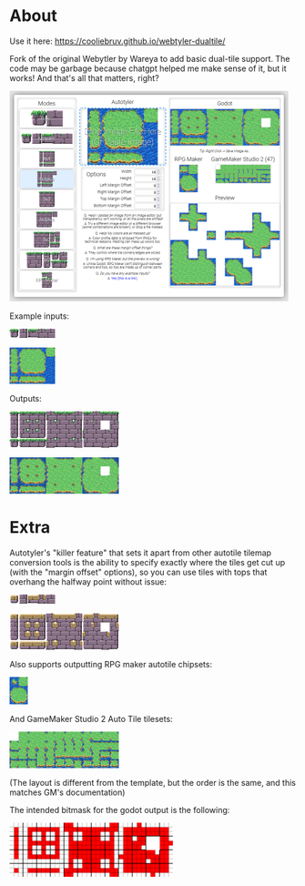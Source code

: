 # About

Use it here: https://cooliebruv.github.io/webtyler-dualtile/

Fork of the original Webytler by Wareya to add basic dual-tile support. The code may be garbage because chatgpt helped me make sense of it, but it works! And that's all that matters, right?

![screenshot](etc/screenshot.png)

Example inputs:

![minitiles](etc/mini.png)

![4x4plus](etc/grass4x4plus.png)

Outputs:

![minitiles output](etc/miniout.png)

![4x4plus](etc/grass4x4plusout.png)

# Extra

Autotyler's "killer feature" that sets it apart from other autotile tilemap conversion tools is the ability to specify exactly where the tiles get cut up (with the "margin offset" options), so you can use tiles with tops that overhang the halfway point without issue:

![margin example](etc/marginexample.png)

![margin example output](etc/marginexampleout.png)

Also supports outputting RPG maker autotile chipsets:

![rpg maker output](etc/grassrpgmaker.png)

And GameMaker Studio 2 Auto Tile tilesets:

![gamemaker output](etc/gms.png)

(The layout is different from the template, but the order is the same, and this matches GM's documentation)

The intended bitmask for the godot output is the following:

![godot minimal bitmask](etc/out%20bitmask.png)
